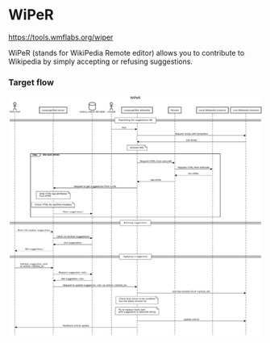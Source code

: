 # WiPeR

https://tools.wmflabs.org/wiper

WiPeR (stands for WikiPedia Remote editor) allows you to contribute to Wikipedia by simply accepting or refusing suggestions.
### Target flow

![alt text](sequence%20diagram.png "Target flow")

